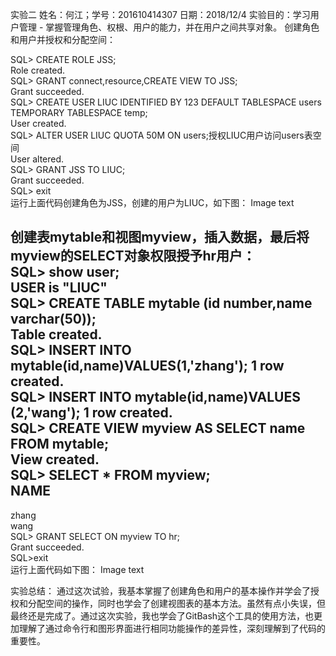 实验二
姓名：何江；学号：201610414307
日期：2018/12/4
实验目的：学习用户管理 - 掌握管理角色、权根、用户的能力，并在用户之间共享对象。
创建角色和用户并授权和分配空间：

SQL> CREATE ROLE JSS;  
Role created.  
SQL> GRANT connect,resource,CREATE VIEW TO JSS;  
Grant succeeded.  
SQL> CREATE USER LIUC IDENTIFIED BY 123 DEFAULT TABLESPACE users TEMPORARY TABLESPACE temp;  
User created.  
SQL> ALTER USER LIUC QUOTA 50M ON users;授权LIUC用户访问users表空间  
User altered.  
SQL> GRANT JSS TO LIUC;  
Grant succeeded.  
SQL> exit  
运行上面代码创建角色为JSS，创建的用户为LIUC，如下图：
Image text

创建表mytable和视图myview，插入数据，最后将myview的SELECT对象权限授予hr用户：  
SQL> show user;  
USER is "LIUC"  
SQL> CREATE TABLE mytable (id number,name varchar(50));  
Table created.  
SQL> INSERT INTO mytable(id,name)VALUES(1,'zhang'); 
1 row created.  
SQL> INSERT INTO mytable(id,name)VALUES (2,'wang'); 
1 row created.  
SQL> CREATE VIEW myview AS SELECT name FROM mytable;  
View created.  
SQL> SELECT * FROM myview;  
NAME  
--------------------------------------------------  
zhang  
wang  
SQL> GRANT SELECT ON myview TO hr;  
Grant succeeded.  
SQL>exit  
运行上面代码如下图：
Image text

实验总结：
通过这次试验，我基本掌握了创建角色和用户的基本操作并学会了授权和分配空间的操作，同时也学会了创建视图表的基本方法。虽然有点小失误，但最终还是完成了。通过这次实验，我也学会了GitBash这个工具的使用方法，也更加理解了通过命令行和图形界面进行相同功能操作的差异性，深刻理解到了代码的重要性。
